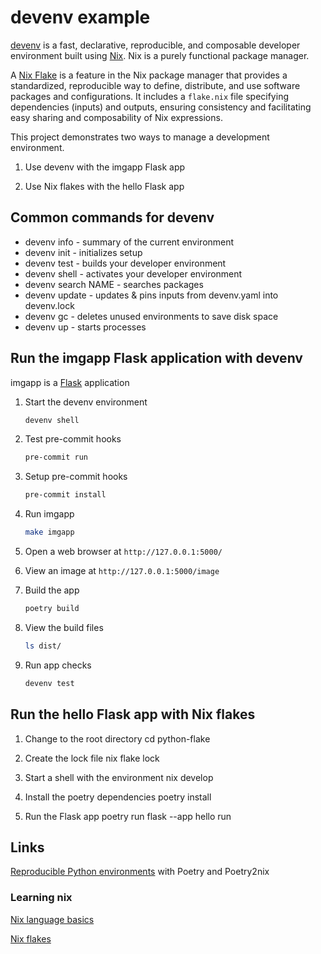 # devenv example

[devenv][100] is a fast, declarative, reproducible, and composable developer
environment built using [Nix][110]. Nix is a purely functional package manager.

[100]: https://github.com/cachix/devenv

[110]: https://github.com/NixOS/nix

A [Nix Flake][120] is a feature in the Nix package manager that provides a
standardized, reproducible way to define, distribute, and use software packages
and configurations. It includes a `flake.nix` file specifying dependencies
(inputs) and outputs, ensuring consistency and facilitating easy sharing and
composability of Nix expressions.

[120]: https://nixos.wiki/wiki/Flakes

This project demonstrates two ways to manage a development environment.

1. Use devenv with the imgapp Flask app

2. Use Nix flakes with the hello Flask app

## Common commands for devenv

- devenv info - summary of the current environment
- devenv init - initializes setup
- devenv test - builds your developer environment
- devenv shell - activates your developer environment
- devenv search NAME - searches packages
- devenv update - updates & pins inputs from devenv.yaml into devenv.lock
- devenv gc - deletes unused environments to save disk space
- devenv up - starts processes

## Run the imgapp Flask application with devenv

imgapp is a [Flask][200] application

[200]: https://github.com/pallets/flask

1. Start the devenv environment

    ```sh
    devenv shell
    ```

2. Test pre-commit hooks

    ```sh
    pre-commit run
    ```

3. Setup pre-commit hooks

    ```sh
    pre-commit install
    ```

4. Run imgapp

    ```sh
    make imgapp
    ```

5. Open a web browser at `http://127.0.0.1:5000/`

6. View an image at `http://127.0.0.1:5000/image`

7. Build the app

    ```sh
    poetry build
    ```

8. View the build files

    ```sh
    ls dist/
    ```

9. Run app checks

    ```sh
    devenv test
    ```

## Run the hello Flask app with Nix flakes

1. Change to the root directory
cd python-flake

2. Create the lock file
nix flake lock

3. Start a shell with the environment
nix develop

4. Install the poetry dependencies
poetry install

5. Run the Flask app
poetry run flask --app hello run

## Links

[Reproducible Python environments][1000] with Poetry and Poetry2nix

[1000]: https://www.tweag.io/blog/2020-08-12-poetry2nix/

### Learning nix

[Nix language basics](https://nix.dev/tutorials/nix-language)

[Nix flakes](https://nixos.wiki/wiki/Flakes)
